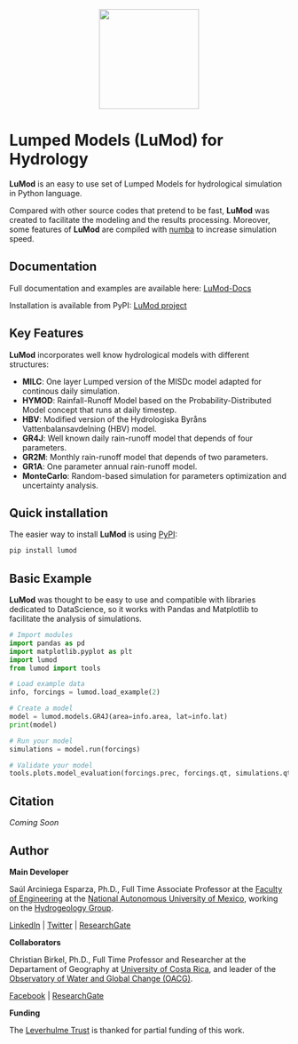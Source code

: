 <div style="text-align: center;">
<img src="img/lumod_logo.png" alt="" width="180"/>
</div>

# **Lumped Models (LuMod) for Hydrology**

**LuMod** is an easy to use set of Lumped Models for hydrological simulation in Python language.

Compared with other source codes that pretend to be fast, **LuMod** was created to facilitate the modeling and the results processing. Moreover, some features of **LuMod** are compiled with [numba](http://numba.pydata.org/) to increase simulation speed.


## **Documentation**

Full documentation and examples are available here: [LuMod-Docs](https://zaul_ae.gitlab.io/lumod-docs)

Installation is available from PyPI: [LuMod project](https://pypi.org/project/lumod/)

## **Key Features**

**LuMod** incorporates well know hydrological models with different structures:

* **MILC**: One layer Lumped version of the MISDc model adapted for continous daily simulation.
* **HYMOD**: Rainfall-Runoff Model based on the Probability-Distributed Model concept that runs at daily timestep.
* **HBV**: Modified version of the Hydrologiska Byråns Vattenbalansavdelning (HBV) model.
* **GR4J**: Well known daily rain-runoff model that depends of four parameters.
* **GR2M**: Monthly rain-runoff model that depends of two parameters.
* **GR1A**: One parameter annual rain-runoff model.
* **MonteCarlo**: Random-based simulation for parameters optimization and uncertainty analysis.

## **Quick installation**

The easier way to install **LuMod** is using [PyPI](https://pypi.org/):

```bash
pip install lumod
```

## **Basic Example**

**LuMod** was thought to be easy to use and compatible with libraries dedicated to DataScience, so it works with Pandas and Matplotlib to facilitate the analysis of simulations.

```python
# Import modules
import pandas as pd
import matplotlib.pyplot as plt
import lumod
from lumod import tools

# Load example data
info, forcings = lumod.load_example(2)

# Create a model
model = lumod.models.GR4J(area=info.area, lat=info.lat)
print(model)

# Run your model
simulations = model.run(forcings)

# Validate your model
tools.plots.model_evaluation(forcings.prec, forcings.qt, simulations.qt)
```

## **Citation**

*Coming Soon*

## **Author**

**Main Developer**

Saúl Arciniega Esparza, Ph.D., Full Time Associate Professor at the [Faculty of Engineering](https://www.ingenieria.unam.mx/) at the [National Autonomous University of Mexico](https://www.unam.mx/), working on the [Hydrogeology Group](https://www.ingenieria.unam.mx/hydrogeology/).

[LinkedIn](https://www.linkedin.com/in/saularciniegaesparza/) | [Twitter](https://twitter.com/zaul_arciniega) | [ResearchGate](https://www.researchgate.net/profile/Saul-Arciniega-Esparza)


**Collaborators**

Christian Birkel, Ph.D., Full Time Professor and Researcher at the Departament of Geography at [University of Costa Rica](https://www.ucr.ac.cr/), and leader of the [Observatory of Water and Global Change (OACG)](https://www.oacg.fcs.ucr.ac.cr/?fbclid=IwAR2Z2izD2Nrj8n7KnBuH69iGnsoUKirixrN1Y7Rd4uBo6K5zjo4dhFrYgIc).

[Facebook](https://www.facebook.com/OACG.UCR) | [ResearchGate](https://www.researchgate.net/profile/Christian_Birkel)


**Funding**

The [Leverhulme Trust](https://www.leverhulme.ac.uk/) is thanked for partial funding of this work.
